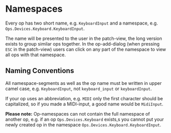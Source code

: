 # Namespaces

Every op has two short name, e.g. `KeyboardInput` and a namespace, e.g. `Ops.Devices.Keyboard.KeyboardInput`.  

The name will be presented to the user in the patch-view, the long version exists to group similar ops together. In the op-add-dialog (when pressing `ESC` in the patch-view) users can click on any part of the namespace to view all ops with that namespace.

## Naming Conventions

All namespace-segments as well as the op name must be written in upper camel case, e.g. `KeyboardInput`, not `keyboard_input` or `keyboardInput`.

If your op uses an abbreviation, e.g. `MIDI` only the first character should be capitalized, so if you made a MIDI-input, a good name would be `MidiInput`.

**Please note:** Op-namespaces can not contain the full namespace of another op, e.g. if an op `Ops.Devices.Keyboard` exists,s you cannot put your newly created op in the namespace `Ops.Devices.Keyboard.KeyboardInput`.
